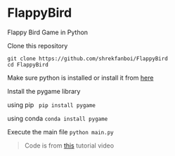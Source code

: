 # FlappyBird
Flappy Bird Game in Python



Clone this repository

```
git clone https://github.com/shrekfanboi/FlappyBird
cd FlappyBird
```


Make sure python is installed or install it from [here](https://www.python.org/downloads/)



Install the pygame library 


using pip
``` pip install pygame```

using conda
```conda install pygame```

Execute the main file
```python main.py```


> Code is from [this](https://www.youtube.com/watch?v=itB6VsP5UnA&ab_channel=CodeWithHarry) tutorial video
